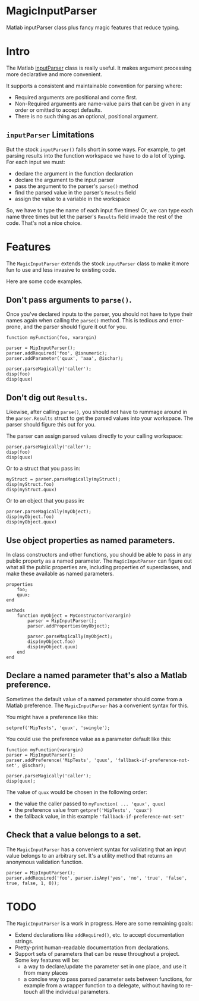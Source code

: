 # MagicInputParser
Matlab inputParser class plus fancy magic features that reduce typing.

# Intro
The Matlab [inputParser](http://www.mathworks.com/help/matlab/ref/inputparser-class.html) class is really useful.  It makes argument processing more declarative and more convenient.

It supports a consistent and maintainable convention for parsing where:
 - Required arguments are positional and come first.
 - Non-Required arguments are name-value pairs that can be given in any order or omitted to accept defaults.
 - There is no such thing as an optional, positional argument.
 
## `inputParser` Limitations
But the stock `inputParser()` falls short in some ways. For example, to get parsing results into the function workspace we have to do a lot of typing.  For each input we must:
 - declare the argument in the function declaration
 - declare the argument to the input parser
 - pass the argument to the parser's `parse()` method
 - find the parsed value in the parser's `Results` field
 - assign the value to a variable in the workspace

So, we have to type the name of each input five times!  Or, we can type each name three times but let the parser's `Results` field invade the rest of the code. That's not a nice choice.

# Features
The `MagicInputParser` extends the stock `inputParser` class to make it more fun to use and less invasive to existing code.

Here are some code examples.

## Don't pass arguments to `parse()`.
Once you've declared inputs to the parser, you should not have to type their names again when calling the `parse()` method.  This is tedious and error-prone, and the parser should figure it out for you. 

```
function myFunction(foo, varargin)

parser = MipInputParser();
parser.addRequired('foo', @isnumeric);
parser.addParameter('quux', 'aaa', @ischar);

parser.parseMagically('caller');
disp(foo)
disp(quux)
```

## Don't dig out `Results`.
Likewise, after calling `parse()`, you should not have to rummage around in the `parser.Results` struct to get the parsed values into your workspace.  The parser should figure this out for you.

The parser can assign parsed values directly to your calling workspace:
```
parser.parseMagically('caller');
disp(foo)
disp(quux)
```

Or to a struct that you pass in:
```
myStruct = parser.parseMagically(myStruct);
disp(myStruct.foo)
disp(myStruct.quux)
```

Or to an object that you pass in:
```
parser.parseMagically(myObject);
disp(myObject.foo)
disp(myObject.quux)
```

## Use object properties as named parameters.
In class constructors and other functions, you should be able to pass in any public property as a named parameter.  The `MagicInputParser` can figure out what all the public properties are, including properties of superclasses, and make these available as named parameters.

```
properties
    foo;
    quux;
end

methods
    function myObject = MyConstructor(varargin)
        parser = MipInputParser();
        parser.addProperties(myObject);

        parser.parseMagically(myObject);
        disp(myObject.foo)
        disp(myObject.quux)
    end
end
```

## Declare a named parameter that's also a Matlab preference.
Sometimes the default value of a named parameter should come from a Matlab preference.  The `MagicInputParser` has a convenient syntax for this.

You might have a preference like this:
```
setpref('MipTests', 'quux', 'swingle');
```

You could use the preference value as a parameter default like this:
```
function myFunction(varargin)
parser = MipInputParser();
parser.addPreference('MipTests', 'quux', 'fallback-if-preference-not-set', @ischar);

parser.parseMagically('caller');
disp(quux);
```

The value of `quux` would be chosen in the following order:
 - the value the caller passed to `myFunction( ... 'quux', quux)`
 - the preference value from `getpref('MipTests', 'quux')`
 - the fallback value, in this example `'fallback-if-preference-not-set'`

## Check that a value belongs to a set.
The `MagicInputParser` has a convenient syntax for validating that an input value belongs to an arbitrary set.  It's a utility method that returns an anonymous validation function.

```
parser = MipInputParser();
parser.addRequired('foo', parser.isAny('yes', 'no', 'true', 'false', true, false, 1, 0));
```

# TODO
The `MagicInputParser` is a work in progress.  Here are some remaining goals:
- Extend declarations like `addRequired()`, etc. to accept documentation strings.
- Pretty-print human-readable documentation from declarations.
- Support sets of parameters that can be reuse throughout a project.  Some key features will be:
   - a way to declare/update the parameter set in one place, and use it from many places
   - a concise way to pass parsed parameter sets between functions, for example from a wrapper function to a delegate, without having to re-touch all the individual parameters.
